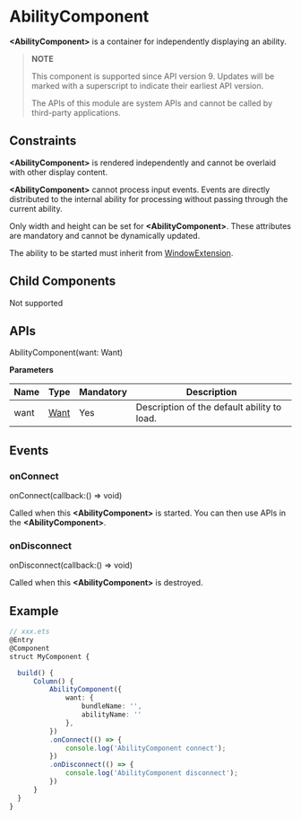 # AbilityComponent

**\<AbilityComponent>** is a container for independently displaying an ability.

>  **NOTE**
>
>  This component is supported since API version 9. Updates will be marked with a superscript to indicate their earliest API version.
>
>  The APIs of this module are system APIs and cannot be called by third-party applications.

## Constraints

**\<AbilityComponent>** is rendered independently and cannot be overlaid with other display content.

**\<AbilityComponent>** cannot process input events. Events are directly distributed to the internal ability for processing without passing through the current ability.

Only width and height can be set for **\<AbilityComponent>**. These attributes are mandatory and cannot be dynamically updated.

The ability to be started must inherit from [WindowExtension](../apis/js-apis-application-WindowExtensionAbility.md).

## Child Components

Not supported


## APIs

AbilityComponent(want: Want)

**Parameters**

| Name| Type| Mandatory| Description|
| -------- | -------- | -------- | -------- |
| want | [Want](../apis/js-apis-application-Want.md) | Yes| Description of the default ability to load.|


## Events

### onConnect

onConnect(callback:() =&gt; void)

Called when this **\<AbilityComponent>** is started. You can then use APIs in the **\<AbilityComponent>**.

### onDisconnect

onDisconnect(callback:() =&gt; void)

Called when this **\<AbilityComponent>** is destroyed.

## Example

```ts
// xxx.ets
@Entry
@Component
struct MyComponent {

  build() {
      Column() {
          AbilityComponent({
              want: {
                  bundleName: '',
                  abilityName: ''
              },
          })
          .onConnect(() => {
              console.log('AbilityComponent connect');
          })
          .onDisconnect(() => {
              console.log('AbilityComponent disconnect');
          })
      }
  }
}
```
